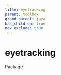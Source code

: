 ```yaml
---
title: eyetracking
parent: toolbox
grand_parent: java
has_children: true
nav_exclude: true
---
```

# eyetracking
Package
